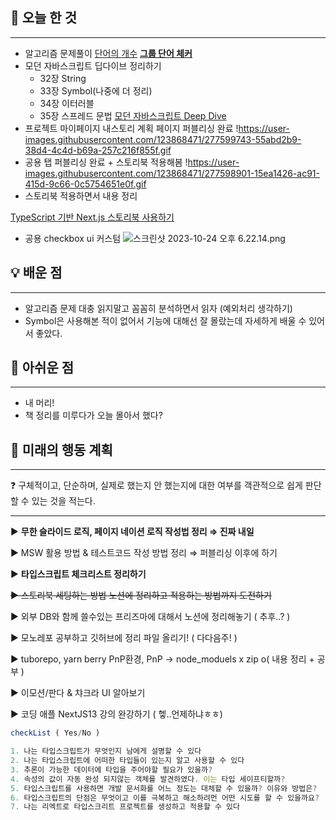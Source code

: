 ## 🚩 오늘 한 것

---

- 알고리즘 문제풀이
  [단어의 개수](https://www.notion.so/b3af811644544fc8a4f074d4ab3a629e?pvs=21)
  [**그룹 단어 체커**](https://www.notion.so/e3b0641df2c0455d8e503213c7b0ec2c?pvs=21)
- 모던 자바스크립트 딥다이브 정리하기
  - 32장 String
  - 33장 Symbol(나중에 더 정리)
  - 34장 이터러블
  - 35장 스프레드 문법
  [모던 자바스크립트 Deep Dive](https://www.notion.so/Deep-Dive-e169a17bff6d427dbb4f8e3d25a42ba4?pvs=21)
- 프로젝트 마이페이지 내스토리 계획 페이지 퍼블리싱 완료
  !https://user-images.githubusercontent.com/123868471/277599743-55abd2b9-38d4-4c4d-b69a-257c216f855f.gif
- 공용 탭 퍼블리싱 완료 + 스토리북 적용해봄
  !https://user-images.githubusercontent.com/123868471/277598901-15ea1426-ac91-415d-9c66-0c5754651e0f.gif
- 스토리북 적용하면서 내용 정리

[TypeScript 기반 Next.js 스토리북 사용하기](https://www.notion.so/TypeScript-Next-js-c66cc3d6de8d4f85bc4dc35fd641e5da?pvs=21)

- 공용 checkbox ui 커스텀
  ![스크린샷 2023-10-24 오후 6.22.14.png](https://prod-files-secure.s3.us-west-2.amazonaws.com/79e8952c-e574-431f-9bc3-5ddb69be673c/4e15b3f1-7bf6-490f-a940-78238237f52b/%E1%84%89%E1%85%B3%E1%84%8F%E1%85%B3%E1%84%85%E1%85%B5%E1%86%AB%E1%84%89%E1%85%A3%E1%86%BA_2023-10-24_%E1%84%8B%E1%85%A9%E1%84%92%E1%85%AE_6.22.14.png)

## 💡 배운 점

---

- 알고리즘 문제 대충 읽지말고 꼼꼼히 분석하면서 읽자 (예외처리 생각하기)
- Symbol은 사용해본 적이 없어서 기능에 대해선 잘 몰랐는데 자세하게 배울 수 있어서 좋았다.

## 🥹 아쉬운 점

---

- 내 머리!
- 책 정리를 미루다가 오늘 몰아서 했다?

## 📝 미래의 행동 계획

---

<aside>
❓ 구체적이고, 단순하며, 실제로 했는지 안 했는지에 대한 여부를 객관적으로 쉽게 판단할 수 있는 것을 적는다.

</aside>

---

► **무한 슬라이드 로직, 페이지 네이션 로직 작성법 정리 ⇒ 진짜 내일**

► MSW 활용 방법 & 테스트코드 작성 방법 정리 ⇒ 퍼블리싱 이후에 하기

► **타입스크립트 체크리스트 정리하기**

~~► 스토리북 세팅하는 방법 노션에 정리하고 적용하는 방법까지 도전하기~~

► 외부 DB와 함께 쓸수있는 프리즈마에 대해서 노션에 정리해놓기 ( 추후..? )

► 모노레포 공부하고 깃허브에 정리 파일 올리기! ( 다다음주! )

► tuborepo, yarn berry PnP환경, PnP -> node_moduels x zip o( 내용 정리 + 공부 )

► 이모션/판다 & 챠크라 UI 알아보기

► 코딩 애플 NextJS13 강의 완강하기 ( 헿..언제하냐ㅎㅎ)

```jsx
checkList ( Yes/No )

1. 나는 타입스크립트가 무엇인지 남에게 설명할 수 있다
2. 나는 타입스크립트에 어떠한 타입들이 있는지 알고 사용할 수 있다
3. 추론이 가능한 데이터에 타입을 주어야할 필요가 있을까?
4. 속성의 값이 자동 완성 되지않는 객체를 발견하였다. 이는 타입 세이프티할까?
5. 타입스크립트를 사용하면 개발 문서화를 어느 정도는 대체할 수 있을까? 이유와 방법은?
6. 타입스크립트의 단점은 무엇이고 이를 극복하고 해소하려먼 어떤 시도를 할 수 있을까요?
7. 나는 리엑트로 타입스크리트 프로젝트를 생성하고 적용할 수 있다
```
